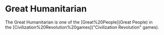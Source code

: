 # Great Humanitarian

The Great Humanitarian is one of the [Great%20People](Great People) in the [Civilization%20Revolution%20games]("Civilization Revolution" games).